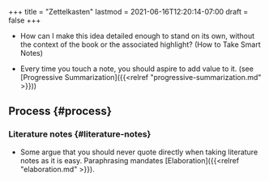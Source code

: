 +++
title = "Zettelkasten"
lastmod = 2021-06-16T12:20:14-07:00
draft = false
+++

-   How can I make this idea detailed enough to stand on its own, without the context of the book or the associated highlight? (How to Take Smart Notes)

-   Every time you touch a note, you should aspire to add value to it. (see [Progressive Summarization]({{<relref "progressive-summarization.md" >}}))


## Process {#process}


### Literature notes {#literature-notes}

-   Some argue that you should never quote directly when taking literature notes as it is easy. Paraphrasing mandates [Elaboration]({{<relref "elaboration.md" >}}).